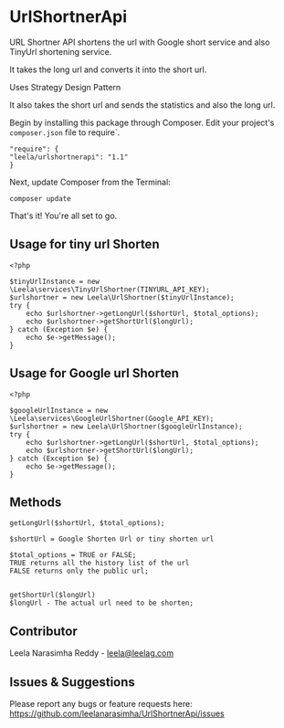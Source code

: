 # UrlShortnerApi

URL Shortner API shortens the url with Google short service and also TinyUrl shortening service.

It takes the long url and converts it into the short url.

Uses Strategy Design Pattern

It also takes the short url and sends the statistics and also the long url.

Begin by installing this package through Composer. Edit your project's `composer.json` file to require`.

	"require": {
	"leela/urlshortnerapi": "1.1"
	}


Next, update Composer from the Terminal:

    composer update
    
That's it! You're all set to go. 
    
## Usage for tiny url Shorten
    <?php

    $tinyUrlInstance = new \Leela\services\TinyUrlShortner(TINYURL_API_KEY);
    $urlshortner = new Leela\UrlShortner($tinyUrlInstance);
    try {
        echo $urlshortner->getLongUrl($shortUrl, $total_options);
        echo $urlshortner->getShortUrl($longUrl);
    } catch (Exception $e) {
        echo $e->getMessage();
    }
    
    
## Usage for Google url Shorten
    <?php

    $googleUrlInstance = new \Leela\services\GoogleUrlShortner(Google_API_KEY);
    $urlshortner = new Leela\UrlShortner($googleUrlInstance);
    try {
        echo $urlshortner->getLongUrl($shortUrl, $total_options);
        echo $urlshortner->getShortUrl($longUrl);
    } catch (Exception $e) {
        echo $e->getMessage();
    }


## Methods

    getLongUrl($shortUrl, $total_options);

    $shortUrl = Google Shorten Url or tiny shorten url

    $total_options = TRUE or FALSE;
    TRUE returns all the history list of the url
    FALSE returns only the public url;


    getShortUrl($longUrl)
    $longUrl - The actual url need to be shorten;

## Contributor
Leela Narasimha Reddy - leela@leelag.com

## Issues & Suggestions
Please report any bugs or feature requests here: https://github.com/leelanarasimha/UrlShortnerApi/issues
